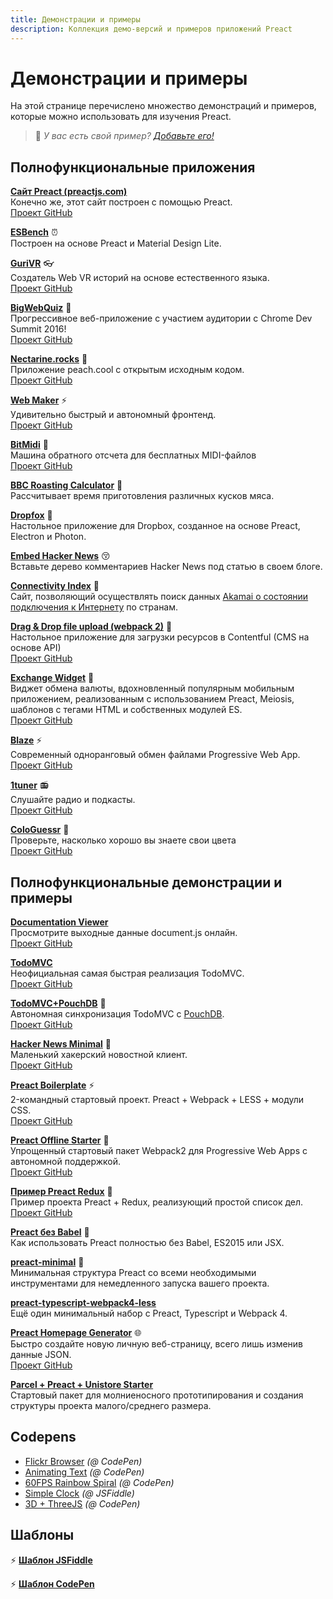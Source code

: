 ```yaml
---
title: Демонстрации и примеры
description: Коллекция демо-версий и примеров приложений Preact
---
```


# Демонстрации и примеры

На этой странице перечислено множество демонстраций и примеров, которые можно использовать для изучения Preact.

> :information_desk_person: _У вас есть свой пример?
> [Добавьте его!](https://github.com/preactjs/preact-www/blob/master/content/en/about/demos-examples.md)_

## Полнофункциональные приложения

**[Сайт Preact (preactjs.com)](https://preactjs.com)**<br>
Конечно же, этот сайт построен с помощью Preact.<br>
[Проект GitHub](https://github.com/preactjs/preact-www)

**[ESBench](http://esbench.com)** :alarm_clock:<br>
Построен на основе Preact и Material Design Lite.

**[GuriVR](https://gurivr.com)** :eyeglasses:<br>
Создатель Web VR историй на основе естественного языка.<br>
[Проект GitHub](https://github.com/opennewslabs/guri-vr)

**[BigWebQuiz](https://bigwebquiz.com)** :game_die:<br>
Прогрессивное веб-приложение с участием аудитории с Chrome Dev Summit 2016!<br>
[Проект GitHub](https://github.com/jakearchibald/big-web-quiz)

**[Nectarine.rocks](http://nectarine.rocks)** :peach:<br>
Приложение peach.cool с открытым исходным кодом.<br>
[Проект GitHub](https://github.com/developit/nectarine)

**[Web Maker](https://webmaker.app/)** :zap:<br>
Удивительно быстрый и автономный фронтенд.<br>
[Проект GitHub](https://github.com/chinchang/web-maker)

**[BitMidi](https://bitmidi.com/)** :musical_keyboard:<br>
Машина обратного отсчета для бесплатных MIDI-файлов<br>
[Проект GitHub](https://github.com/feross/bitmidi.com)

**[BBC Roasting Calculator](https://www.bbc.com/food/techniques/articles/roast-calculator)** :turkey:<br>
Рассчитывает время приготовления различных кусков мяса.

**[Dropfox](https://github.com/developit/dropfox)** :wolf:<br>
Настольное приложение для Dropbox, созданное на основе Preact, Electron и Photon.

**[Embed Hacker News](https://github.com/TXTPEN/hn)** :kissing_closed_eyes:<br>
Вставьте дерево комментариев Hacker News под статью в своем блоге.

**[Connectivity Index](https://cindex.co)** :iphone:<br>
Сайт, позволяющий осуществлять поиск данных [Akamai о состоянии подключения к Интернету](https://content.akamai.com/PG7010-Q2-2016-SOTI-Connectivity-Report.html) по странам.

**[Drag & Drop file upload (webpack 2)](https://contentful-labs.github.io/file-upload-example/)** :rocket:<br>
Настольное приложение для загрузки ресурсов в Contentful (CMS на основе API)<br>
[Проект GitHub](https://github.com/contentful-labs/file-upload-example)

**[Exchange Widget](https://sgtpep.github.io/exchange-widget/dist/)** :currency_exchange:<br>
Виджет обмена валюты, вдохновленный популярным мобильным приложением, реализованным с использованием Preact, Meiosis, шаблонов с тегами HTML и собственных модулей ES.<br>
[Проект GitHub](https://github.com/sgtpep/exchange-widget)

**[Blaze](https://blaze.now.sh)** :zap:<br>
Современный одноранговый обмен файлами Progressive Web App.<br>
[Проект GitHub](https://github.com/blenderskool/blaze)

**[1tuner](https://1tuner.com)** :radio:<br>
Слушайте радио и подкасты.<br>
[Проект GitHub](https://github.com/robinbakker/1tuner)

**[ColoGuessr](https://cologuessr.com)** :rainbow:<br>
Проверьте, насколько хорошо вы знаете свои цвета<br>
[Проект GitHub](https://github.com/jackpordi/cologuessr)

## Полнофункциональные демонстрации и примеры

**[Documentation Viewer](https://documentation-viewer.firebaseapp.com)**<br>
Просмотрите выходные данные document.js онлайн.<br>
[Проект GitHub](https://github.com/developit/documentation-viewer)

**[TodoMVC](http://developit.github.io/preact-todomvc/)**<br>
Неофициальная самая быстрая реализация TodoMVC.<br>
[Проект GitHub](https://github.com/developit/preact-todomvc)

**[TodoMVC+PouchDB](http://katopz.github.io/preact-todomvc-pouchdb/)** :floppy_disk:<br>
Автономная синхронизация TodoMVC с [PouchDB](https://pouchdb.com/).<br>
[Проект GitHub](https://github.com/katopz/preact-todomvc-pouchdb)

**[Hacker News Minimal](https://developit.github.io/hn_minimal/)** :newspaper:<br>
Маленький хакерский новостной клиент.<br>
[Проект GitHub](https://github.com/developit/hn_minimal)

**[Preact Boilerplate](https://preact-boilerplate.surge.sh)** :zap:<br>
2-командный стартовый проект. Preact + Webpack + LESS + модули CSS.<br>
[Проект GitHub](https://github.com/developit/preact-boilerplate)

**[Preact Offline Starter](https://preact-starter.now.sh)** :100:<br>
Упрощенный стартовый пакет Webpack2 для Progressive Web Apps с автономной поддержкой.<br>
[Проект GitHub](https://github.com/lukeed/preact-starter)

**[Пример Preact Redux](https://preact-redux-example.surge.sh)** :repeat:<br>
Пример проекта Preact + Redux, реализующий простой список дел.<br>
[Проект GitHub](https://github.com/developit/preact-redux-example)

**[Preact без Babel](https://github.com/developit/preact-without-babel)** :horse:<br>
Как использовать Preact полностью без Babel, ES2015 или JSX.

**[preact-minimal](https://github.com/aganglada/preact-minimal)** :rocket:<br>
Минимальная структура Preact со всеми необходимыми инструментами для немедленного запуска вашего проекта.

**[preact-typescript-webpack4-less](https://github.com/lexey111/preact-typescript-webpack4-boilerplate)**<br>
Ещё один минимальный набор с Preact, Typescript и Webpack 4.

**[Preact Homepage Generator](https://thomaswood.me/)** :globe_with_meridians:<br>
Быстро создайте новую личную веб-страницу, всего лишь изменив данные JSON.<br>
[Проект GitHub](https://github.com/tomasswood/preact-homepage-generator)

**[Parcel + Preact + Unistore Starter](https://github.com/hwclass/parcel-preact-unistore-starter)**<br>
Стартовый пакет для молниеносного прототипирования и создания структуры проекта малого/среднего размера.

## Codepens

- [Flickr Browser](http://codepen.io/developit/full/VvMZwK/) _(@ CodePen)_
- [Animating Text](http://codepen.io/developit/full/LpNOdm/) _(@ CodePen)_
- [60FPS Rainbow Spiral](http://codepen.io/developit/full/xGoagz/) _(@ CodePen)_
- [Simple Clock](http://jsfiddle.net/developit/u9m5x0L7/embedded/result,js/) _(@ JSFiddle)_
- [3D + ThreeJS](http://codepen.io/developit/pen/PPMNjd?editors=0010) _(@ CodePen)_

## Шаблоны

:zap: **[Шаблон JSFiddle](https://jsfiddle.net/developit/rs6zrh5f/embedded/result/)**

:zap: **[Шаблон CodePen](http://codepen.io/developit/pen/pgaROe?editors=0010)**
